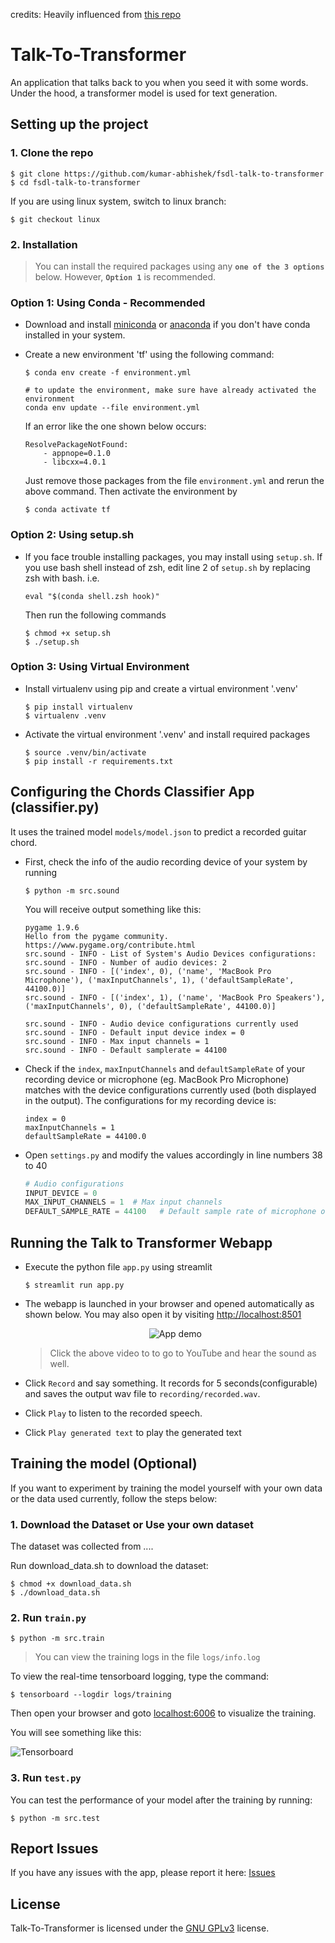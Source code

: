 credits: Heavily influenced from [this repo](https://github.com/ayushkumarshah/Guitar-Chords-recognition)
# Talk-To-Transformer
An application that talks back to you when you seed it with some words. Under the hood, a transformer model is used for text generation. 

## Setting up the project

### 1. Clone the repo

```console
$ git clone https://github.com/kumar-abhishek/fsdl-talk-to-transformer
$ cd fsdl-talk-to-transformer
```

If you are using linux system, switch to linux branch:

```console
$ git checkout linux
```

### 2. Installation

> You can install the required packages using any **`one of the 3 options`** below. However, **`Option 1`** is recommended.

### Option 1: Using Conda - Recommended

- Download and install [miniconda](https://docs.conda.io/projects/conda/en/latest/user-guide/install/) or
  [anaconda](https://docs.anaconda.com/anaconda/install/) if you don't have conda installed in your system.

- Create a new environment 'tf' using the following command:

    ```console
    $ conda env create -f environment.yml

    # to update the environment, make sure have already activated the environment
    conda env update --file environment.yml
    ```

    If an error like the one shown below occurs:

    ```console
    ResolvePackageNotFound:
        - appnope=0.1.0
        - libcxx=4.0.1
    ```

    Just remove those packages from the file `environment.yml` and rerun the above command. Then activate the
    environment by

    ```console
    $ conda activate tf
    ```

### Option 2: Using setup.sh

- If you face trouble installing packages, you may install using `setup.sh`. If you use bash shell instead of zsh, edit
  line 2 of `setup.sh` by replacing zsh with bash. i.e. 

  ```shell
  eval "$(conda shell.zsh hook)"
  ```

  Then run the following commands

    ```console
    $ chmod +x setup.sh
    $ ./setup.sh
    ```

### Option 3: Using Virtual Environment

- Install virtualenv using pip and create a virtual environment '.venv'

    ```console
    $ pip install virtualenv
    $ virtualenv .venv
    ```

- Activate the virtual environment '.venv' and install required packages

    ```console
    $ source .venv/bin/activate
    $ pip install -r requirements.txt
    ```

## Configuring the Chords Classifier App (classifier.py)

It uses the trained model `models/model.json` to predict a recorded guitar chord.

- First, check the info of the audio recording device of your system by running

    ```console
    $ python -m src.sound
    ```

    You will receive output something like this:

    ```console
   pygame 1.9.6
    Hello from the pygame community. https://www.pygame.org/contribute.html
    src.sound - INFO - List of System's Audio Devices configurations:
    src.sound - INFO - Number of audio devices: 2
    src.sound - INFO - [('index', 0), ('name', 'MacBook Pro Microphone'), ('maxInputChannels', 1), ('defaultSampleRate', 44100.0)]
    src.sound - INFO - [('index', 1), ('name', 'MacBook Pro Speakers'), ('maxInputChannels', 0), ('defaultSampleRate', 44100.0)]

    src.sound - INFO - Audio device configurations currently used
    src.sound - INFO - Default input device index = 0
    src.sound - INFO - Max input channels = 1
    src.sound - INFO - Default samplerate = 44100
    ```

- Check if the `index`, `maxInputChannels` and  `defaultSampleRate` of your recording device or microphone (eg. MacBook
  Pro Microphone) matches with the device configurations currently used (both displayed in the output). The
  configurations for my recording device is:

    ```console
    index = 0
    maxInputChannels = 1
    defaultSampleRate = 44100.0
    ```

- Open `settings.py` and modify the values accordingly in line numbers 38 to 40

    ```python
    # Audio configurations
    INPUT_DEVICE = 0
    MAX_INPUT_CHANNELS = 1  # Max input channels
    DEFAULT_SAMPLE_RATE = 44100   # Default sample rate of microphone or recording device
    ```

## Running the Talk to Transformer Webapp

- Execute the python file `app.py` using streamlit

    ```console
    $ streamlit run app.py
    ```

- The webapp is launched in your browser and opened automatically as shown below. You may also open it by visiting [http://localhost:8501](http://localhost:8501)

    <div align = 'center'>
        <img src = 'output/images/shot.png' alt = 'App demo' >
    </div>

    > Click the above video to to go to YouTube and hear the sound as well.

- Click `Record` and say something. It records for 5 seconds(configurable) and saves the output wav file to `recording/recorded.wav`. 

- Click `Play` to listen to the recorded speech. 

- Click `Play generated text` to play the generated text

## Training the model (Optional)

If you want to experiment by training the model yourself with your own data or the data used currently, follow the steps
below:

### 1. Download the Dataset or Use your own dataset

The dataset was collected from ....

Run download_data.sh to download the dataset:

```console
$ chmod +x download_data.sh
$ ./download_data.sh
```

### 2. Run `train.py`

```console
$ python -m src.train
```

>You can view the training logs in the file `logs/info.log`

To view the real-time tensorboard logging, type the command:

```console
$ tensorboard --logdir logs/training
```

Then open your browser and goto [localhost:6006](http://localhost:6006) to
visualize the training.

You will see something like this:

![Tensorboard](output/images/tensorboard.png)

### 3. Run `test.py`

You can test the performance of your model after the training by running:

```conosle
$ python -m src.test
```

## Report Issues 
If you have any issues with the app, please report it here: [Issues](https://github.com/kumar-abhishek/fsdl-talk-to-transformer/issues)

## License

Talk-To-Transformer is licensed under the [GNU GPLv3](https://www.gnu.org/licenses/gpl-3.0.en.html) license.
